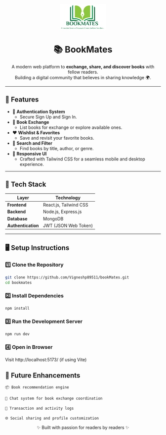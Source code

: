 <p align="center">
  <img src="./frontend/src/assets/LogoMakerCa-17593269042912.png" alt="BookMates Logo" width="150" />
</p>

<h1 align="center">📚 BookMates</h1>

<p align="center">
  A modern web platform to <b>exchange, share, and discover books</b> with fellow readers.  
  <br>
  Building a digital community that believes in sharing knowledge 🌍.
</p>

---

## 🚀 Features

- 🔐 **Authentication System**
  - Secure Sign Up and Sign In.
- 📖 **Book Exchange**
  - List books for exchange or explore available ones.
- ❤️ **Wishlist & Favorites**
  - Save and revisit your favorite books.
- 🔎 **Search and Filter**
  - Find books by title, author, or genre.
- 📱 **Responsive UI**
  - Crafted with Tailwind CSS for a seamless mobile and desktop experience.

---

## 🧩 Tech Stack

| Layer | Technology |
|-------|-------------|
| **Frontend** | React.js, Tailwind CSS |
| **Backend** | Node.js, Express.js |
| **Database** | MongoDB |
| **Authentication** | JWT (JSON Web Token) |

---

## 🖥️ Setup Instructions

### 1️⃣ Clone the Repository
```bash
git clone https://github.com/Vigneshp89511/bookMates.git
cd bookmates
```
### 2️⃣ Install Dependencies
```bash
npm install
```

### 3️⃣ Run the Development Server
```bash
npm run dev
```

### 4️⃣ Open in Browser
Visit http://localhost:5173/ (if using Vite)

  ## 🌟 Future Enhancements

    📦 Book recommendation engine

    💬 Chat system for book exchange coordination

    🧾 Transaction and activity logs

    🌐 Social sharing and profile customization

<p align="center">✨ Built with passion for readers by readers ✨</p>
